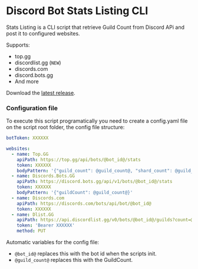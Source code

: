 # Discord Bot Stats Listing CLI

Stats Listing is a CLI script that retrieve Guild Count from Discord APi and post it to configured websites.

Supports:
- top.gg
- discordlist.gg (`NEW`)
- discords.com
- discord.bots.gg
- And more

Download the [latest release](https://github.com/HugeBot/stats-listing/releases/latest).

### Configuration file
To execute this script programatically you need to create a config.yaml file on the script root folder, the config file structure:
```yaml
botToken: XXXXXX

websites:
  - name: Top.GG
    apiPath: https://top.gg/api/bots/@bot_id@/stats
    token: XXXXXX
    bodyPattern: '{"guild_count": @guild_count@, "shard_count": @guild_count@}'
  - name: Discords.Bots.GG
    apiPath: https://discord.bots.gg/api/v1/bots/@bot_id@/stats
    token: XXXXXX
    bodyPattern: '{"guildCount": @guild_count@}'
  - name: Discords.com
    apiPath: https://discords.com/bots/api/bot/@bot_id@
    token: XXXXXX
  - name: Dlist.GG
    apiPath: https://api.discordlist.gg/v0/bots/@bot_id@/guilds?count=@guild_count@
    token: 'Bearer XXXXXX'
    method: PUT
```

Automatic variables for the config file:
- ``@bot_id@`` replaces this with the bot id when the scripts init.
- ``@guild_count@`` replaces this with the GuildCount.